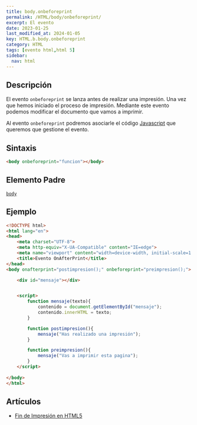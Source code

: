 ```yaml
---
title: body.onbeforeprint
permalink: /HTML/body/onbeforeprint/
excerpt: El evento 
date: 2023-01-25
last_modified_at: 2024-01-05
key: HTML.b.body.onbeforeprint
category: HTML
tags: [evento html,html 5]
sidebar:
  nav: html
---
```


## **Descripción**


El evento `onbeforeprint` se lanza antes de realizar una impresión. Una vez que hemos iniciado el proceso de impresión. Mediante este evento podemos modificar el documento que vamos a imprimir.


Al evento `onbeforeprint` podremos asociarle el código [Javascript](http://www.manualweb.net/javascript) que queremos que gestione el evento.


## **Sintaxis**


```html
<body onbeforeprint="funcion"></body>
```


## **Elemento Padre**


[`body`](https://w3api.com/HTML/body/)


## **Ejemplo**


```html
<!DOCTYPE html>
<html lang="en">
<head>
    <meta charset="UTF-8">
    <meta http-equiv="X-UA-Compatible" content="IE=edge">
    <meta name="viewport" content="width=device-width, initial-scale=1.0">
    <title>Evento OnAfterPrint</title>
</head>
<body onafterprint="postimpresion();" onbeforeprint="preimpresion();">

    <div id="mensaje"></div>


    <script>
        function mensaje(texto){
            contenido = document.getElementById("mensaje");
            contenido.innerHTML = texto;        
        }

        function postimpresion(){
            mensaje("Has realizado una impresión");
        }

        function preimpresion(){
            mensaje("Vas a imprimir esta pagina");
        }
    </script>
    
</body>
</html>
```


## **Artículos**

- [Fin de Impresión en HTML5](https://lineadecodigo.com/html5/fin-de-impresion-en-html5/)

